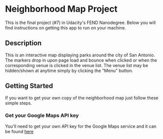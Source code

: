 # Neighborhood Map Project
This is the final project (#7) in Udacity's FEND Nanodegree.  Below you will find instructions on getting this app to run on your machine.

## Description
This is an interactive map displaying parks around the city of San Antonio.  The markers drop in upon page load and bounce when clicked or when the corresponding venue is clicked in the venue list.  The venue list may be hidden/shown at anytime simply by clicking the "Menu" button.

## Getting Started
If you want to get your own copy of the neighborhood map just follow these simple steps.

### Get your Google Maps API key
You'll need to get your own API key for the Google Maps service and it can be found [here](https://developers.google.com/maps/documentation/javascript/get-api-key)